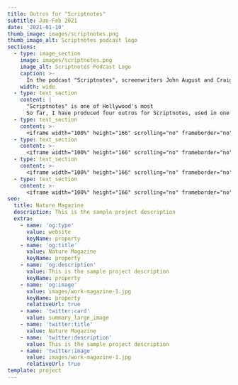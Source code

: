 ```yaml
---
title: Outros for "Scriptnotes"
subtitle: Jan-Feb 2021
date: '2021-01-10'
thumb_image: images/scriptnotes.png
thumb_image_alt: Scriptnotes podcast logo
sections:
  - type: image_section
    image: images/scriptnotes.png
    image_alt: Scriptnotes Podcast Logo
    caption: >-
      In the podcast "Scriptnotes", screenwriters John August and Craig Mazin discuss screenwriting in the film and TV industry
    width: wide
  - type: text_section
    content: |
      "Scriptnotes" is one of Hollywood's most 
      So far, I have produced four outros for Scriptnotes, used in one episode each:
  - type: text_section
    content: >-
      <iframe width="100%" height="166" scrolling="no" frameborder="no" allow="autoplay" src="https://w.soundcloud.com/player/?url=https%3A//api.soundcloud.com/tracks/971889427&color=%23ff5500&auto_play=false&hide_related=false&show_comments=true&show_user=true&show_reposts=false&show_teaser=true"></iframe><div style="font-size: 10px; color: #cccccc;line-break: anywhere;word-break: normal;overflow: hidden;white-space: nowrap;text-overflow: ellipsis; font-family: Interstate,Lucida Grande,Lucida Sans Unicode,Lucida Sans,Garuda,Verdana,Tahoma,sans-serif;font-weight: 100;"><a href="https://soundcloud.com/liv_official" title="LIV" target="_blank" style="color: #cccccc; text-decoration: none;">LIV</a> · <a href="https://soundcloud.com/liv_official/scriptnotes-outro-1" title="Scriptnotes Outro (1)" target="_blank" style="color: #cccccc; text-decoration: none;">Scriptnotes Outro (1)</a></div>
  - type: text_section
    content: >-
      <iframe width="100%" height="166" scrolling="no" frameborder="no" allow="autoplay" src="https://w.soundcloud.com/player/?url=https%3A//api.soundcloud.com/tracks/973154428&color=%23ff5500&auto_play=false&hide_related=false&show_comments=true&show_user=true&show_reposts=false&show_teaser=true"></iframe><div style="font-size: 10px; color: #cccccc;line-break: anywhere;word-break: normal;overflow: hidden;white-space: nowrap;text-overflow: ellipsis; font-family: Interstate,Lucida Grande,Lucida Sans Unicode,Lucida Sans,Garuda,Verdana,Tahoma,sans-serif;font-weight: 100;"><a href="https://soundcloud.com/liv_official" title="LIV" target="_blank" style="color: #cccccc; text-decoration: none;">LIV</a> · <a href="https://soundcloud.com/liv_official/scriptnotes-outro-2" title="Scriptnotes Outro (2)" target="_blank" style="color: #cccccc; text-decoration: none;">Scriptnotes Outro (2)</a></div>
  - type: text_section
    content: >-
      <iframe width="100%" height="166" scrolling="no" frameborder="no" allow="autoplay" src="https://w.soundcloud.com/player/?url=https%3A//api.soundcloud.com/tracks/973158736&color=%23ff5500&auto_play=false&hide_related=false&show_comments=true&show_user=true&show_reposts=false&show_teaser=true"></iframe><div style="font-size: 10px; color: #cccccc;line-break: anywhere;word-break: normal;overflow: hidden;white-space: nowrap;text-overflow: ellipsis; font-family: Interstate,Lucida Grande,Lucida Sans Unicode,Lucida Sans,Garuda,Verdana,Tahoma,sans-serif;font-weight: 100;"><a href="https://soundcloud.com/liv_official" title="LIV" target="_blank" style="color: #cccccc; text-decoration: none;">LIV</a> · <a href="https://soundcloud.com/liv_official/scriptnotes-outro-3" title="Scriptnotes Outro (3)" target="_blank" style="color: #cccccc; text-decoration: none;">Scriptnotes Outro (3)</a></div>
  - type: text_section
    content: >-
      <iframe width="100%" height="166" scrolling="no" frameborder="no" allow="autoplay" src="https://w.soundcloud.com/player/?url=https%3A//api.soundcloud.com/tracks/994986214&color=%23ff5500&auto_play=false&hide_related=false&show_comments=true&show_user=true&show_reposts=false&show_teaser=true"></iframe><div style="font-size: 10px; color: #cccccc;line-break: anywhere;word-break: normal;overflow: hidden;white-space: nowrap;text-overflow: ellipsis; font-family: Interstate,Lucida Grande,Lucida Sans Unicode,Lucida Sans,Garuda,Verdana,Tahoma,sans-serif;font-weight: 100;"><a href="https://soundcloud.com/liv_official" title="LIV" target="_blank" style="color: #cccccc; text-decoration: none;">LIV</a> · <a href="https://soundcloud.com/liv_official/scriptnotes-outro-4" title="Scriptnotes Outro (4)" target="_blank" style="color: #cccccc; text-decoration: none;">Scriptnotes Outro (4)</a></div>
seo:
  title: Nature Magazine
  description: This is the sample project description
  extra:
    - name: 'og:type'
      value: website
      keyName: property
    - name: 'og:title'
      value: Nature Magazine
      keyName: property
    - name: 'og:description'
      value: This is the sample project description
      keyName: property
    - name: 'og:image'
      value: images/work-magazine-1.jpg
      keyName: property
      relativeUrl: true
    - name: 'twitter:card'
      value: summary_large_image
    - name: 'twitter:title'
      value: Nature Magazine
    - name: 'twitter:description'
      value: This is the sample project description
    - name: 'twitter:image'
      value: images/work-magazine-1.jpg
      relativeUrl: true
template: project
---
```

